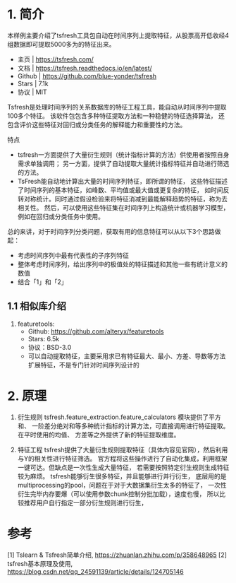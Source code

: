 # 1. 简介

本样例主要介绍了tsfresh工具包自动在时间序列上提取特征，从股票高开低收经4组数据即可提取5000多为的特征出来。

- 主页 | https://tsfresh.com/
- 文档 | https://tsfresh.readthedocs.io/en/latest/
- Github | https://github.com/blue-yonder/tsfresh
- Stars | 7.1k
- 协议 | MIT

Tsfresh是处理时间序列的关系数据库的特征工程工具，能自动从时间序列中提取100多个特征。
该软件包包含多种特征提取方法和一种稳健的特征选择算法，
还包含评价这些特征对回归或分类任务的解释能力和重要性的方法。

特点 
- tsfresh一方面提供了大量衍生规则（统计指标计算的方法）供使用者按照自身需求单独调用；
  另一方面，提供了自动提取大量统计指标特征并自动进行筛选的方法。 
- TsFresh能自动地计算出大量的时间序列特征，即所谓的特征，
    这些特征描述了时间序列的基本特征，如峰数、平均值或最大值或更复杂的特征，
    如时间反转对称统计。同时通过假设检验来将特征消减到最能解释趋势的特征，称为去相关性。
    然后，可以使用这些特征集在时间序列上构造统计或机器学习模型，例如在回归或分类任务中使用。

总的来讲，对于时间序列分类问题，获取有用的信息特征可以从以下3个思路做起：
- 考虑时间序列中最有代表性的子序列特征
- 整体考虑时间序列，给出序列中的极值处的特征描述和其他一些有统计意义的数值
- 结合「1」和「2」

## 1.1 相似库介绍
 
1. featuretools: 
   - Github: https://github.com/alteryx/featuretools
   - Stars: 6.5k
   - 协议：BSD-3.0
   - 可以自动提取特征，主要采用求已有特征最大、最小、方差、导数等方法扩展特征，不是专门针对时间序列设计的


# 2. 原理
1. 衍生规则
    tsfresh.feature_extraction.feature_calculators 模块提供了平方和、
    一阶差分绝对和等多种统计指标的计算方法，可直接调用进行特征提取。在平时使用的均值、
    方差等之外提供了新的特征提取维度。  

2. 特征工程
    tsfresh提供了大量衍生规则提取特征（具体内容见官网），然后利用与Y的相关性进行特征筛选。
    官方程将这些操作进行了自动化集成，利用框架一键可达。但缺点是一次性生成大量特征，
    若需要按照特定衍生规则生成特征较为麻烦。
    tsfresh能够衍生很多特征，并且能够进行并行衍生，
    底层用的是multiprocessing的pool，问题在于对于大数据集衍生太多的特征了，
    一次性衍生完毕内存要爆（可以使用参数chunk控制分批加载），速度也慢，
    所以比较推荐用户自行指定一部分衍生规则进行衍生，

# 参考
[1] Tslearn & Tsfresh简单介绍, https://zhuanlan.zhihu.com/p/358648965
[2] tsfresh基本原理及使用, https://blog.csdn.net/qq_24591139/article/details/124705146